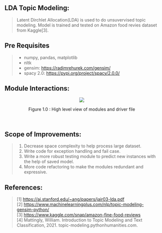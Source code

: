 ## LDA Topic Modeling: 
> Latent Dirchlet Allocation(LDA) is used to do unsuvervised topic modeling. Model is trained and tested on Amazon food revies dataset from Kaggle[3].

## Pre Requisites
> - numpy, pandas, matplotlib
> - nltk
> - gensim: https://radimrehurek.com/gensim/
> - spacy 2.0: https://pypi.org/project/spacy/2.0.0/ 

## Module Interactions:
<p align="center">
   <img 
   src="https://drive.google.com/uc?export=view&id=1wxYjf8UcjjZXTmNpKfOay_rvkrIiAd4X">
</p>
<p align="center">Figure 1.0 : High level view of modules and driver file</p>
<br>

## Scope of Improvements:
> 1. Decrease space complexity to help process large dataset.
> 1. Write code for exception handling and fail case.
> 1. Write a more robust testing module to predict new instances with the help of saved model.
> 1. More code refactoring to make the modules redundant and expressive.

## References:
> [1] https://ai.stanford.edu/~ang/papers/jair03-lda.pdf \
> [2] https://www.machinelearningplus.com/nlp/topic-modeling-gensim-python/ \
> [3] https://www.kaggle.com/snap/amazon-fine-food-reviews \
> [4] Mattingly, William. Introduction to Topic Modeling and Text Classification, 2021. topic-modeling.pythonhumanities.com.



